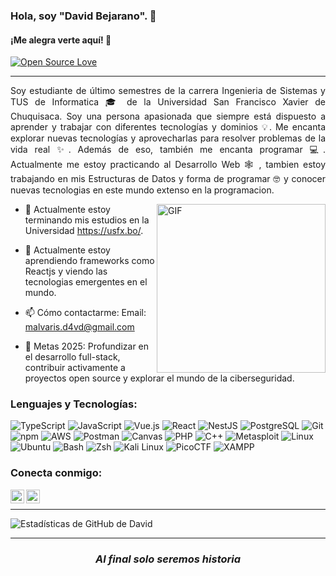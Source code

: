 ### Hola, soy "David Bejarano". 👋

#### ¡Me alegra verte aquí! 🤩

<p>


[![Open Source Love](https://img.shields.io/badge/Open%20Source-%F0%9F%A4%8D-Green)](https://github.com/eld4vd)
 &nbsp;


---
<div style="text-align: justify"> 

Soy estudiante de último semestres de la carrera Ingenieria de Sistemas y TUS de Informatica 🎓 de la Universidad San Francisco Xavier de Chuquisaca. Soy una persona apasionada que siempre está dispuesto a aprender y trabajar con diferentes tecnologías y dominios 💡. Me encanta explorar nuevas tecnologías y aprovecharlas para resolver problemas de la vida real ✨. Además de eso, también me encanta programar 💻. Actualmente me estoy practicando al Desarrollo Web 🕸️ , tambien estoy trabajando en mis Estructuras de Datos y forma de programar 🤓 y conocer nuevas tecnologias en este mundo extenso en la programacion.

</div>

<img align="right" height="270px" alt="GIF" src="https://i.pinimg.com/originals/e4/26/70/e426702edf874b181aced1e2fa5c6cde.gif" />

- 🔭 Actualmente estoy terminando mis estudios en la Universidad https://usfx.bo/.

- 🌱 Actualmente estoy aprendiendo frameworks como Reactjs y viendo las tecnologias emergentes en el mundo.

- 📫 Cómo contactarme: Email: malvaris.d4vd@gmail.com

- 🥅 Metas 2025: Profundizar en el desarrollo full-stack, contribuir activamente a proyectos open source y explorar el mundo de la ciberseguridad.



### Lenguajes y Tecnologías:

<div>

![TypeScript](https://img.shields.io/badge/-TypeScript-3178C6?style=flat-square&logo=typescript&logoColor=white)
![JavaScript](https://img.shields.io/badge/-JavaScript-F7DF1E?style=flat-square&logo=javascript&logoColor=black)
![Vue.js](https://img.shields.io/badge/-Vue.js-4FC08D?style=flat-square&logo=vue.js&logoColor=white)
![React](https://img.shields.io/badge/-React-61DAFB?style=flat-square&logo=react&logoColor=black)
![NestJS](https://img.shields.io/badge/-NestJS-E0234E?style=flat-square&logo=nestjs&logoColor=white)
![PostgreSQL](https://img.shields.io/badge/-PostgreSQL-336791?style=flat-square&logo=postgresql&logoColor=white)
![Git](https://img.shields.io/badge/-Git-F05032?style=flat-square&logo=git&logoColor=white)
![npm](https://img.shields.io/badge/-npm-CB3837?style=flat-square&logo=npm&logoColor=white)
![AWS](https://img.shields.io/badge/-AWS-232F3E?style=flat-square&logo=amazon-aws&logoColor=white)
![Postman](https://img.shields.io/badge/-Postman-FF6C37?style=flat-square&logo=postman&logoColor=white)
![Canvas](https://img.shields.io/badge/-Canvas-FF6900?style=flat-square&logo=canvas&logoColor=white)
![PHP](https://img.shields.io/badge/-PHP-777BB4?style=flat-square&logo=php&logoColor=white)
![C++](https://img.shields.io/badge/-C++-00599C?style=flat-square&logo=c%2B%2B&logoColor=white)
![Metasploit](https://img.shields.io/badge/-Metasploit-2596CD?style=flat-square&logo=metasploit&logoColor=white)
![Linux](https://img.shields.io/badge/-Linux-FCC624?style=flat-square&logo=linux&logoColor=black)
![Ubuntu](https://img.shields.io/badge/-Ubuntu-E95420?style=flat-square&logo=ubuntu&logoColor=white)
![Bash](https://img.shields.io/badge/-Bash-4EAA25?style=flat-square&logo=gnu-bash&logoColor=white)
![Zsh](https://img.shields.io/badge/-Zsh-F15A24?style=flat-square&logo=zsh&logoColor=white)
![Kali Linux](https://img.shields.io/badge/-Kali%20Linux-557C94?style=flat-square&logo=kalilinux&logoColor=white)
![PicoCTF](https://img.shields.io/badge/-PicoCTF-FF6B35?style=flat-square&logo=capture-the-flag&logoColor=white)
![XAMPP](https://img.shields.io/badge/-XAMPP-FB7A24?style=flat-square&logo=xampp&logoColor=white)

</div>

### Conecta conmigo:
<div>

 [<img align="left" alt="David Bejarano - Facebook" width="22px" src="https://cdn.jsdelivr.net/npm/simple-icons@v3/icons/facebook.svg"/>](https://www.facebook.com/share/1NJt4yg4hK/)

[<img align="left" alt="David Bejarano | Instagram" width="22px" src="https://cdn.jsdelivr.net/npm/simple-icons@v3/icons/instagram.svg" />](https://www.instagram.com/david_bejarano__?igsh=cGVwZnVjdXBnMWo3)

</div>

<br>

---
<p>

![Estadísticas de GitHub de David](https://github-readme-stats.vercel.app/api?username=eld4vd&show_icons=true&theme=tokyonight)

</p>

---

<div align="center">
  <h3><i> Al final solo seremos historia </i></h3>
</div>